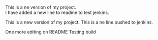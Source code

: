 This is a ne version of my project.<br/>
I have added a new line to readme to test jenkins.

This is a new version of my project.
This is a ne line pushed to jenkins.

One more editing on README
Testing build
